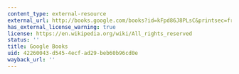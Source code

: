 ```yaml
---
content_type: external-resource
external_url: http://books.google.com/books?id=kFpd86J8PLsC&printsec=frontcover#v=onepage&q&f=false
has_external_license_warning: true
license: https://en.wikipedia.org/wiki/All_rights_reserved
status: ''
title: Google Books
uid: 42260043-d545-4ecf-ad29-beb60b96cd0e
wayback_url: ''
---
```

